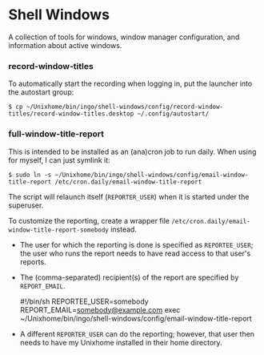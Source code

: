 # Shell Windows

A collection of tools for windows, window manager configuration, and information about active windows.

### record-window-titles

To automatically start the recording when logging in, put the launcher into the autostart group:

    $ cp ~/Unixhome/bin/ingo/shell-windows/config/record-window-titles/record-window-titles.desktop ~/.config/autostart/

### full-window-title-report

This is intended to be installed as an (ana)cron job to run daily. When using for myself, I can just symlink it:

    $ sudo ln -s ~/Unixhome/bin/ingo/shell-windows/config/email-window-title-report /etc/cron.daily/email-window-title-report

The script will relaunch itself (`REPORTER_USER`) when it is started under the superuser.

To customize the reporting, create a wrapper file `/etc/cron.daily/email-window-title-report-somebody` instead.

- The user for which the reporting is done is specified as `REPORTEE_USER`; the user who runs the report needs to have read access to that user's reports.
- The (comma-separated) recipient(s) of the report are specified by `REPORT_EMAIL`.

    #!/bin/sh
    REPORTEE_USER=somebody REPORT_EMAIL=somebody@example.com exec ~/Unixhome/bin/ingo/shell-windows/config/email-window-title-report

- A different `REPORTER_USER` can do the reporting; however, that user then needs to have my Unixhome installed in their home directory.
